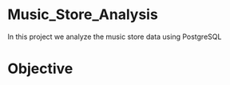 # Music_Store_Analysis
In this project we analyze the music store data using PostgreSQL 

# Objective
